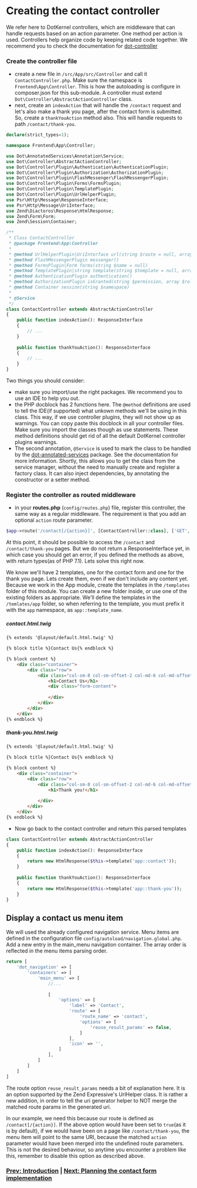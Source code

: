 # Creating the contact controller

We refer here to DotKernel controllers, which are middleware that can handle requests based on an action parameter. 
One method per action is used. Controllers help organize code by keeping related code together. 
We recommend you to check the documentation for [dot-controller](https://github.com/dotkernel/dot-controller)

### Create the controller file
* create a new file in `/src/App/src/Controller` and call it `ContactController.php`. Make sure the namespace is `Frontend\App\Controller`. This is how the autoloading is configure in composer.json for this sub-module. A controller must extend `Dot\Controller\AbstractActionController` class.
* next, create an `indexAction` that will handle the `/contact` request and let's also make a thank you page, after the contact form is submitted. So, create a `thankYouAction` method also. This will handle requests to path `/contact/thank-you`.

```php
declare(strict_types=1);

namespace Frontend\App\Controller;

use Dot\AnnotatedServices\Annotation\Service;
use Dot\Controller\AbstractActionController;
use Dot\Controller\Plugin\Authentication\AuthenticationPlugin;
use Dot\Controller\Plugin\Authorization\AuthorizationPlugin;
use Dot\Controller\Plugin\FlashMessenger\FlashMessengerPlugin;
use Dot\Controller\Plugin\Forms\FormsPlugin;
use Dot\Controller\Plugin\TemplatePlugin;
use Dot\Controller\Plugin\UrlHelperPlugin;
use Psr\Http\Message\ResponseInterface;
use Psr\Http\Message\UriInterface;
use Zend\Diactoros\Response\HtmlResponse;
use Zend\Form\Form;
use Zend\Session\Container;

/**
 * Class ContactController
 * @package Frontend\App\Controller
 *
 * @method UrlHelperPlugin|UriInterface url(string $route = null, array $params = [])
 * @method FlashMessengerPlugin messenger()
 * @method FormsPlugin|Form forms(string $name = null)
 * @method TemplatePlugin|string template(string $template = null, array $params = [])
 * @method AuthenticationPlugin authentication()
 * @method AuthorizationPlugin isGranted(string $permission, array $roles = [], mixed $context = null)
 * @method Container session(string $namespace)
 *
 * @Service
 */
class ContactController extends AbstractActionController
{
    public function indexAction(): ResponseInterface
    {
        // ...
    }
    
    public function thankYouAction(): ResponseInterface
    {
        // ...
    }
}
```

Two things you should consider:
* make sure you import/use the right packages. We recommend you to use an IDE to help you out.
* the PHP docblock has 2 functions here. The `@method` definitions are used to tell the IDE(if supported) what unkown methods we'll be using in this class. This way, if we use controller plugins, they will not show up as warnings. You can copy paste this docblock in all your controller files. Make sure you import the classes though as use statements. These method definitions should get rid of all the default DotKernel controller plugins warnings.
* The second annotation, `@Service` is used to mark the class to be handled by the [dot-annotated-services](https://github.com/dotkernel/dot-annotated-services) package. See the documentation for more information. Shortly, this allows you to get the class from the service manager, without the need to manually create and register a factory class. It can also inject dependencies, by annotating the constructor or a setter method.

### Register the controller as routed middleware

* in your **routes.php** (`config/routes.php`) file, register this controller, the same way as a regular middleware. The requirement is that you add an optional `action` route parameter.

```php
$app->route('/contact[/{action}]', [ContactController::class], ['GET', 'POST'], 'contact');
```

At this point, it should be possible to access the `/contact` and `/contact/thank-you` pages. But we do not return a ResponseInterface yet, in which case you should get an error, if you defined the methods as above, with return types(as of PHP 7.1). Lets solve this right now.

We know we'll have 2 templates, one for the contact form and one for the thank you page. Lets create them, even if we don't include any content yet. Because we work in the App module, create the templates in the `/templates` folder of this module. You can create a new folder inside, or use one of the existing folders as appropriate. We'll define the templates in the `/temlates/app` folder, so when referring to the template, you must prefix it with the `app` namespace, as `app::template_name`.

##### contact.html.twig
```html
{% extends '@layout/default.html.twig' %}

{% block title %}Contact Us{% endblock %}

{% block content %}
    <div class="container">
        <div class="row">
            <div class="col-sm-8 col-sm-offset-2 col-md-6 col-md-offset-3 col-lg-6 col-lg-offset-3 no-padding forms">
                <h1>Contact Us</h1>
                <div class="form-content">
                
                </div>
            </div>
        </div>
    </div>
{% endblock %}
```

##### thank-you.html.twig
```html
{% extends '@layout/default.html.twig' %}

{% block title %}Contact Us{% endblock %}

{% block content %}
    <div class="container">
        <div class="row">
            <div class="col-sm-8 col-sm-offset-2 col-md-6 col-md-offset-3 col-lg-6 col-lg-offset-3 no-padding forms">
                <h1>Thank you!</h1>
                
            </div>
        </div>
    </div>
{% endblock %}
```

* Now go back to the contact controller and return this parsed templates

```php
class ContactController extends AbstractActionController
{
    public function indexAction(): ResponseInterface
    {
        return new HtmlResponse($this->template('app::contact'));
    }
    
    public function thankYouAction(): ResponseInterface
    {
        return new HtmlResponse($this->template('app::thank-you'));
    }
}
```

## Display a contact us menu item

We will used the already configured navigation service. Menu items are defined in the configuration file `config/autoload/navigation.global.php`. Add a new entry in the main_menu navigation container. The array order is reflected in the menu items parsing order.

```php
return [
    'dot_navigation' => [
        'containers' => [
            'main_menu' => [
                //...
                
                [
                    'options' => [
                        'label' => 'Contact',
                        'route' => [
                            'route_name' => 'contact',
                            'options' => [
                                'reuse_result_params' => false,
                            ]
                        ],
                        'icon' => '',
                    ]
                ],
            ]
        ]
    ]
]
```

The route option `reuse_result_params` needs a bit of explanation here. It is an option supported by the Zend Expressive's UrlHelper class. It is rather a new addition, in order to tell the uri generator helper to NOT merge the matched route params in the generated uri.

In our example, we need this because our route is defined as `/contact[/{action}]`. If the above option would have been set to `true`(as it is by default), if we would have been on a page like `/contact/thank-you`, the menu item will point to the same URI, because the matched `action` parameter would have been merged into the undefined route parameters. This is not the desired behaviour, so anytime you encounter a problem like this, remember to disable this option as described above.


### [Prev: Introduction](https://github.com/dotkernel/dotkernel/blob/master/tutorials/creating-a-contact-us-page/01-introduction.md) | [Next: Planning the contact form implementation](https://github.com/dotkernel/dotkernel/blob/master/tutorials/creating-a-contact-us-page/03-planning-the-contact-form-implementation.md)
